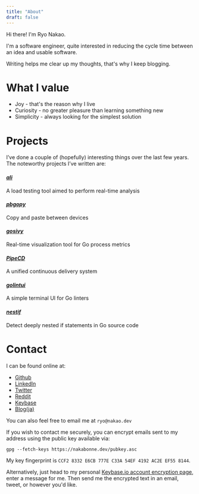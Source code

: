 ```yaml
---
title: "About"
draft: false
---
```


Hi there! I'm Ryo Nakao.

I'm a software engineer, quite interested in reducing the cycle time between an idea and usable software.

Writing helps me clear up my thoughts, that's why I keep blogging.

# What I value

- Joy - that's the reason why I live
- Curiosity - no greater pleasure than learning something new
- Simplicity - always looking for the simplest solution

# Projects
I’ve done a couple of (hopefully) interesting things over the last few years. The noteworthy projects I’ve written are:

#### ***[ali](https://github.com/nakabonne/ali)***
A load testing tool aimed to perform real-time analysis

#### ***[pbgopy](https://github.com/nakabonne/pbgopy)***
Copy and paste between devices

#### ***[gosivy](https://github.com/nakabonne/gosivy)***
Real-time visualization tool for Go process metrics

#### ***[PipeCD](https://github.com/pipe-cd/pipe)***
A unified continuous delivery system

#### ***[golintui](https://github.com/nakabonne/golintui)***
A simple terminal UI for Go linters

#### ***[nestif](https://github.com/nakabonne/nestif)***
Detect deeply nested if statements in Go source code

# Contact
I can be found online at:
- [Github](https://github.com/nakabonne)
- [LinkedIn](https://www.linkedin.com/in/nakabonne)
- [Twitter](https://twitter.com/nakabonne)
- [Reddit](https://www.reddit.com/user/nakabonne)
- [Keybase](https://keybase.io/nakabonne)
- [Blog(ja)](https://ja.nakabonne.dev)

You can also feel free to email me at `ryo@nakao.dev`

If you wish to contact me securely, you can encrypt emails sent to my address using the public key available via:

```
gpg --fetch-keys https://nakabonne.dev/pubkey.asc
```

My key fingerprint is `CCF2 8332 E6CB 777E C33A 54EF 4192 AC2E EF55 8144`.

Alternatively, just head to my personal [Keybase.io account encryption page](https://keybase.io/encrypt#nakabonne), enter a message for me. Then send me the encrypted text in an email, tweet, or however you'd like.
